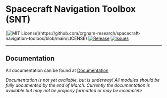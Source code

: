 # Spacecraft Navigation Toolbox (SNT)


[![MIT License](https://img.shields.io/apm/l/atomic-design-ui.svg?)](https://github.com/crgnam-research/spacecraft-navigation-toolbox/blob/main/LICENSE)
[![Release](https://img.shields.io/github/v/release/crgnam-research/spacecraft-navigation-toolbox?include_prereleases)](https://github.com/crgnam-research/spacecraft-navigation-toolbox/releases/tag/v0.1)
[![Issues](https://img.shields.io/github/issues/crgnam-research/spacecraft-navigation-toolbox)](https://github.com/crgnam-research/spacecraft-navigation-toolbox/issues)




***
## Documentation
All documentation can be found at [Documentation](docs_index.md)

*Documentation is not yet available, but is underway!  All modules should be fully documented by the end of March.  Currently the documentation is available but may not be properly formatted or may be incomplete*